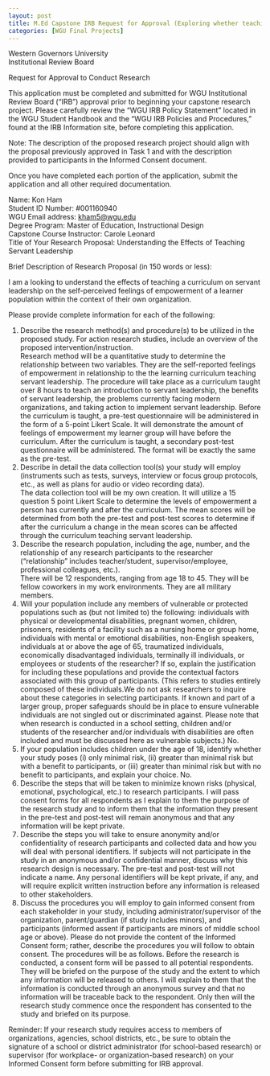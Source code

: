 ```yaml
---
layout: post
title: M.Ed Capstone IRB Request for Approval (Exploring whether teaching a class on servant leadership causes statistical changes in sample population)
categories: [WGU Final Projects]
---
```

Western Governors University  
Institutional Review Board

Request for Approval to Conduct Research

This application must be completed and submitted for WGU Institutional Review Board (“IRB”) approval prior to beginning your capstone research project. Please carefully review the “WGU IRB Policy Statement” located in the WGU Student Handbook and the “WGU IRB Policies and Procedures,” found at the IRB Information site, before completing this application. 

Note: The description of the proposed research project should align with the proposal previously approved in Task 1 and with the description provided to participants in the Informed Consent document.

Once you have completed each portion of the application, submit the application and all other required documentation.

Name: Kon Ham  
Student ID Number: #001160940  
WGU Email address: kham5@wgu.edu  
Degree Program: Master of Education, Instructional Design  
Capstone Course Instructor: Carole Leonard  
Title of Your Research Proposal: Understanding the Effects of Teaching Servant Leadership

Brief Description of Research Proposal (in 150 words or less): 

I am a looking to understand the effects of teaching a curriculum on servant leadership on the self-perceived feelings of empowerment of a learner population within the context of their own organization.

Please provide complete information for each of the following: 

  1. Describe the research method(s) and procedure(s) to be utilized in the proposed study. For action research studies, include an overview of the proposed intervention/instruction.  
    Research method will be a quantitative study to determine the relationship between two variables. They are the self-reported feelings of empowerment in relationship to the the learning curriculum teaching servant leadership. The procedure will take place as a curriculum taught over 8 hours to teach an introduction to servant leadership, the benefits of servant leadership, the problems currently facing modern organizations, and taking action to implement servant leadership. Before the curriculum is taught, a pre-test questionnaire will be administered in the form of a 5-point Likert Scale. It will demonstrate the amount of feelings of empowerment my learner group will have before the curriculum. After the curriculum is taught, a secondary post-test questionnaire will be administered. The format will be exactly the same as the pre-test. 
  2. Describe in detail the data collection tool(s) your study will employ (instruments such as tests, surveys, interview or focus group protocols, etc., as well as plans for audio or video recording data).  
    The data collection tool will be my own creation. It will utilize a 15 question 5 point Likert Scale to determine the levels of empowerment a person has currently and after the curriculum. The mean scores will be determined from both the pre-test and post-test scores to determine if after the curriculum a change in the mean scores can be affected through the curriculum teaching servant leadership.
  3. Describe the research population, including the age, number, and the relationship of any research participants to the researcher (“relationship” includes teacher/student, supervisor/employee, professional colleagues, etc.).  
    There will be 12 respondents, ranging from age 18 to 45. They will be fellow coworkers in my work environments. They are all military members. 
  4. Will your population include any members of vulnerable or protected populations such as (but not limited to) the following: individuals with physical or developmental disabilities, pregnant women, children, prisoners, residents of a facility such as a nursing home or group home, individuals with mental or emotional disabilities, non-English speakers, individuals at or above the age of 65, traumatized individuals, economically disadvantaged individuals, terminally ill individuals, or employees or students of the researcher? If so, explain the justification for including these populations and provide the contextual factors associated with this group of participants. (This refers to studies entirely composed of these individuals.We do not ask researchers to inquire about these categories in selecting participants. If known and part of a larger group, proper safeguards should be in place to ensure vulnerable individuals are not singled out or discriminated against. Please note that when research is conducted in a school setting, children and/or students of the researcher and/or individuals with disabilities are often included and must be discussed here as vulnerable subjects.) No.
  5. If your population includes children under the age of 18, identify whether your study poses (i) only minimal risk, (ii) greater than minimal risk but with a benefit to participants, or (iii) greater than minimal risk but with no benefit to participants, and explain your choice. No.
  6. Describe the steps that will be taken to minimize known risks (physical, emotional, psychological, etc.) to research participants. I will pass consent forms for all respondents as I explain to them the purpose of the research study and to inform them that the information they present in the pre-test and post-test will remain anonymous and that any information will be kept private.
  7. Describe the steps you will take to ensure anonymity and/or confidentiality of research participants and collected data and how you will deal with personal identifiers. If subjects will not participate in the study in an anonymous and/or confidential manner, discuss why this research design is necessary. The pre-test and post-test will not indicate a name. Any personal identifiers will be kept private, if any, and will require explicit written instruction before any information is released to other stakeholders.
  8. Discuss the procedures you will employ to gain informed consent from each stakeholder in your study, including administrator/supervisor of the organization, parent/guardian (if study includes minors), and participants (informed assent if participants are minors of middle school age or above). Please do not provide the content of the Informed Consent form; rather, describe the procedures you will follow to obtain consent. The procedures will be as follows. Before the research is conducted, a consent form will be passed to all potential respondents. They will be briefed on the purpose of the study and the extent to which any information will be released to others. I will explain to them that the information is conducted through an anonymous survey and that no information will be traceable back to the respondent. Only then will the research study commence once the respondent has consented to the study and briefed on its purpose. 

Reminder: If your research study requires access to members of organizations, agencies, school districts, etc., be sure to obtain the signature of a school or district administrator (for school-based research) or supervisor (for workplace- or organization-based research) on your Informed Consent form before submitting for IRB approval.